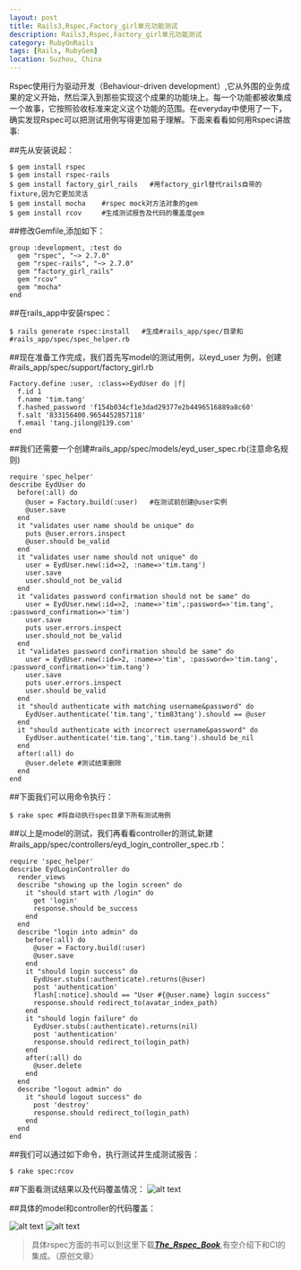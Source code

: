 ```yaml
---
layout: post
title: Rails3,Rspec,Factory_girl单元功能测试
description: Rails3,Rspec,Factory_girl单元功能测试
category: RubyOnRails
tags: [Rails, RubyGem]
location: Suzhou, China
---
```

Rspec使用行为驱动开发（Behaviour-driven development）,它从外围的业务成果的定义开始，然后深入到那些实现这个成果的功能块上。每一个功能都被收集成一个故事，它按照验收标准来定义这个功能的范围。在everyday中使用了一下，确实发现Rspec可以把测试用例写得更加易于理解。下面来看看如何用Rspec讲故事:

##先从安装说起：

	$ gem install rspec
	$ gem install rspec-rails
	$ gem install factory_girl_rails   #用factory_girl替代rails自带的fixture,因为它更加灵活
	$ gem install mocha    #rspec mock对方法对象的gem
	$ gem install rcov     #生成测试报告及代码的覆盖度gem

##修改Gemfile,添加如下：

	group :development, :test do
	  gem "rspec", "~> 2.7.0"
	  gem "rspec-rails", "~> 2.7.0"
	  gem "factory_girl_rails"
	  gem "rcov"
	  gem "mocha"
	end

##在rails_app中安装rspec：

	$ rails generate rspec:install   #生成#rails_app/spec/目录和#rails_app/spec/spec_helper.rb

##现在准备工作完成，我们首先写model的测试用例，以eyd_user 为例，创建#rails_app/spec/support/factory_girl.rb

	Factory.define :user, :class=>EydUser do |f|
	  f.id 1
	  f.name 'tim.tang'
	  f.hashed_password 'f154b034cf1e3dad29377e2b4496516889a8c60'
	  f.salt '833156400.9654452857118'
	  f.email 'tang.jilong@139.com'
	end

##我们还需要一个创建#rails_app/spec/models/eyd_user_spec.rb(注意命名规则)

	require 'spec_helper'
	describe EydUser do
	  before(:all) do
		@user = Factory.build(:user)   #在测试前创建@user实例
		@user.save
	  end
	  it "validates user name should be unique" do
		puts @user.errors.inspect
		@user.should be_valid
	  end
	  it "validates user name should not unique" do
		user = EydUser.new(:id=>2, :name=>'tim.tang')
		user.save
		user.should_not be_valid
	  end
	  it "validates password confirmation should not be same" do
		user = EydUser.new(:id=>2, :name=>'tim',:password=>'tim.tang', :password_confirmation=>'tim')
		user.save
		puts user.errors.inspect
		user.should_not be_valid
	  end
	  it "validates password confirmation should be same" do
		user = EydUser.new(:id=>2, :name=>'tim', :password=>'tim.tang', :password_confirmation=>'tim.tang')
		user.save
		puts user.errors.inspect
		user.should be_valid
	  end
	  it "should authenticate with matching username&password" do
		EydUser.authenticate('tim.tang','tim83tang').should == @user
	  end
	  it "should authenticate with incorrect username&password" do
		EydUser.authenticate('tim.tang','tim.tang').should be_nil
	  end
	  after(:all) do
		@user.delete #测试结束删除
	  end
	end

##下面我们可以用命令执行：

	$ rake spec #将自动执行spec目录下所有测试用例

##以上是model的测试，我们再看看controller的测试,新建#rails_app/spec/controllers/eyd_login_controller_spec.rb：

	require 'spec_helper'
	describe EydLoginController do
	  render_views
	  describe "showing up the login screen" do
		it "should start with /login" do
		  get 'login'
		  response.should be_success
		end
	  end
	  describe "login into admin" do
		before(:all) do
		  @user = Factory.build(:user)
		  @user.save
		end
		it "should login success" do
		  EydUser.stubs(:authenticate).returns(@user)
		  post 'authentication'
		  flash[:notice].should == "User #{@user.name} login success"
		  response.should redirect_to(avatar_index_path)
		end
		it "should login failure" do
		  EydUser.stubs(:authenticate).returns(nil)
		  post 'authentication'
		  response.should redirect_to(login_path)
		end
		after(:all) do
		  @user.delete
		end
	  end
	  describe "logout admin" do
		it "should logout success" do
		  post 'destroy'
		  response.should redirect_to(login_path)
		end
	  end
	end

##我们可以通过如下命令，执行测试并生成测试报告：

	$ rake spec:rcov

##下面看测试结果以及代码覆盖情况：
![alt text][1]

##具体的model和controller的代码覆盖：

![alt text][2]
![alt text][3]

> 具体rspec方面的书可以到这里下载[***The_Rspec_Book***][4],有空介绍下和CI的集成。（原创文章）

[1]: http://cms.everyday-cn.com/system/pictures/1010/large_overview_rspec.png?1320803540 "cover"
[2]: http://cms.everyday-cn.com/system/pictures/1009/large_eyd_user.png?1320803537 "rsec"
[3]: http://cms.everyday-cn.com/system/pictures/1011/large_spec_eyd_controller.png?1320803542 "a"
[4]: http://cms.everyday-cn.com/zh/ibook_download/12 "the rspec book"
